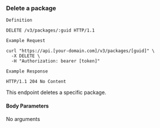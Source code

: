 ### Delete a package

```
Definition
```

```http
DELETE /v3/packages/:guid HTTP/1.1
```

```
Example Request
```

```shell
curl "https://api.[your-domain.com]/v3/packages/[guid]" \
  -X DELETE \
  -H "Authorization: bearer [token]"
```

```
Example Response
```

```http
HTTP/1.1 204 No Content
```

This endpoint deletes a specific package.

#### Body Parameters

<p class='no-body-parameters-outer'>
  <span class='no-body-parameters-required'>
    No arguments
  </span>
</p>
